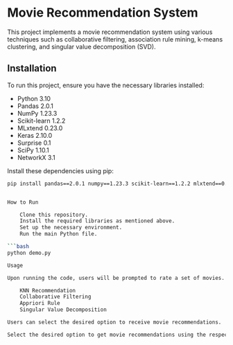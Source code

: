 # Movie Recommendation System

This project implements a movie recommendation system using various techniques such as collaborative filtering, association rule mining, k-means clustering, and singular value decomposition (SVD).

## Installation

To run this project, ensure you have the necessary libraries installed:

- Python 3.10
- Pandas 2.0.1
- NumPy 1.23.3
- Scikit-learn 1.2.2
- MLxtend 0.23.0
- Keras 2.10.0
- Surprise 0.1
- SciPy 1.10.1
- NetworkX 3.1

Install these dependencies using pip:

```bash
pip install pandas==2.0.1 numpy==1.23.3 scikit-learn==1.2.2 mlxtend==0.23.0 keras==2.10.0 surprise==0.1 scipy==1.10.1 networkx==3.1


How to Run

    Clone this repository.
    Install the required libraries as mentioned above.
    Set up the necessary environment.
    Run the main Python file.

```bash
python demo.py

Usage

Upon running the code, users will be prompted to rate a set of movies. These ratings are then used to generate personalized movie recommendations. The system provides options for different recommendation techniques:

    KNN Recommendation
    Collaborative Filtering
    Appriori Rule
    Singular Value Decomposition

Users can select the desired option to receive movie recommendations.

Select the desired option to get movie recommendations using the respective technique.
